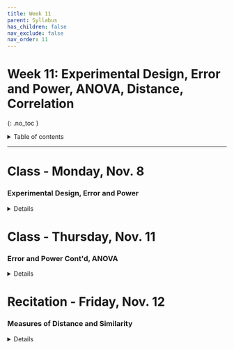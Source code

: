```yaml
---
title: Week 11
parent: Syllabus
has_children: false
nav_exclude: false
nav_order: 11
---
```


# Week 11: Experimental Design, Error and Power, ANOVA, Distance, Correlation
{: .no_toc }

<details closed markdown="block">
  <summary>
    Table of contents
  </summary>
  {: .text-delta }
1. TOC
{:toc}
</details>

---

<!-- ########################################################################### -->

# Class - Monday, Nov. 8

### Experimental Design, Error and Power

<details closed markdown="block">
  <summary>Details</summary>

**Experimental Design**

+ [**Class Notes**](Class1/W11.C1-Notes_Experimental_Design.html){: target="blank"}

**Error and Power**

  + [**Class Notes**](Class1/W11.C1-Notes_Error_Power.html){: target="blank"}
  + [*Additional reference: Aho, Chapter 6.3-6.5*](https://drive.google.com/file/d/1ciWta1gVMPgwrTLjIeGO-4__SqNz1KqK/view?usp=sharing){: target="blank"}

</details>

<!-- ########################################################################### -->

<!-- ########################################################################### -->

# Class - Thursday, Nov. 11

### Error and Power Cont'd, ANOVA

<details closed markdown="block">
  <summary>Details</summary>

**Error and Power**

+ **In-Class Exercise** - [(zipped .Rmd)](Class2/W11.C2-Exercise_Power.Rmd.zip) - [(html)](Class2/W11.C2-Exercise_Power.html){: target="blank"}
  + Answer key: [(zipped .Rmd)](Class2/W11.C2-Exercise_Power_KEY.Rmd.zip) - [(html)](Class2/W11.C2-Exercise_Power_KEY.html){: target="blank"}

**ANOVA**

+ **Class Notes** - [(html)](Class2/W11.C2-Notes_ANOVA.html){: target="blank"} - [(pdf)](Class2/W11.C2-Notes_ANOVA.pdf){: target="blank"}
+ **In-Class Exercise** - [(zipped .Rmd)](Class2/W11.C2-Demo_ANOVA.Rmd.zip) - [(html)](Class2/W11.C2-Demo_ANOVA.html){: target="blank"}
  + Answer key: [(zipped .Rmd)](Class2/W11.C2-Demo_ANOVA_KEY.Rmd.zip) - [(html)](Class2/W11.C2-Demo_ANOVA_KEY.html){: target="blank"}

</details>

<!-- ########################################################################### -->

<!-- ########################################################################### -->

# Recitation - Friday, Nov. 12

### Measures of Distance and Similarity

<details closed markdown="block">
  <summary>Details</summary>

+ **Class Notes** - [(html)](Recitation/W11.R1_Notes_Distance_Correlation.html){: target="blank"}

</details>

<!-- ########################################################################### -->
